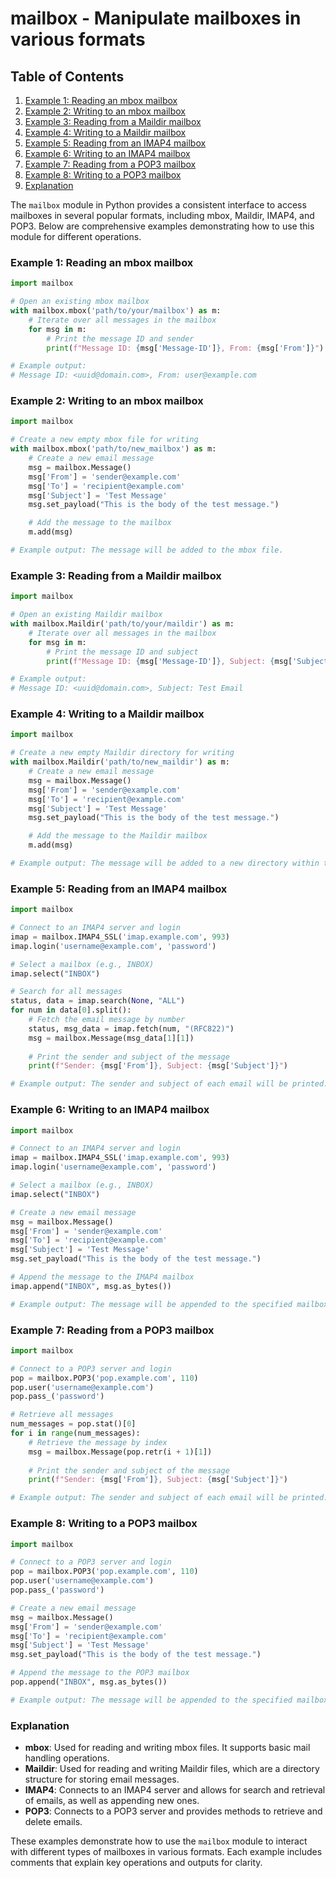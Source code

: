 # mailbox - Manipulate mailboxes in various formats
## Table of Contents

1. [Example 1: Reading an mbox mailbox](#example-1-reading-an-mbox-mailbox)
2. [Example 2: Writing to an mbox mailbox](#example-2-writing-to-an-mbox-mailbox)
3. [Example 3: Reading from a Maildir mailbox](#example-3-reading-from-a-maildir-mailbox)
4. [Example 4: Writing to a Maildir mailbox](#example-4-writing-to-a-maildir-mailbox)
5. [Example 5: Reading from an IMAP4 mailbox](#example-5-reading-from-an-imap4-mailbox)
6. [Example 6: Writing to an IMAP4 mailbox](#example-6-writing-to-an-imap4-mailbox)
7. [Example 7: Reading from a POP3 mailbox](#example-7-reading-from-a-pop3-mailbox)
8. [Example 8: Writing to a POP3 mailbox](#example-8-writing-to-a-pop3-mailbox)
9. [Explanation](#explanation)



The `mailbox` module in Python provides a consistent interface to access mailboxes in several popular formats, including mbox, Maildir, IMAP4, and POP3. Below are comprehensive examples demonstrating how to use this module for different operations.

### Example 1: Reading an mbox mailbox

```python
import mailbox

# Open an existing mbox mailbox
with mailbox.mbox('path/to/your/mailbox') as m:
    # Iterate over all messages in the mailbox
    for msg in m:
        # Print the message ID and sender
        print(f"Message ID: {msg['Message-ID']}, From: {msg['From']}")

# Example output:
# Message ID: <uuid@domain.com>, From: user@example.com
```

### Example 2: Writing to an mbox mailbox

```python
import mailbox

# Create a new empty mbox file for writing
with mailbox.mbox('path/to/new_mailbox') as m:
    # Create a new email message
    msg = mailbox.Message()
    msg['From'] = 'sender@example.com'
    msg['To'] = 'recipient@example.com'
    msg['Subject'] = 'Test Message'
    msg.set_payload("This is the body of the test message.")

    # Add the message to the mailbox
    m.add(msg)

# Example output: The message will be added to the mbox file.
```

### Example 3: Reading from a Maildir mailbox

```python
import mailbox

# Open an existing Maildir mailbox
with mailbox.Maildir('path/to/your/maildir') as m:
    # Iterate over all messages in the mailbox
    for msg in m:
        # Print the message ID and subject
        print(f"Message ID: {msg['Message-ID']}, Subject: {msg['Subject']}")

# Example output:
# Message ID: <uuid@domain.com>, Subject: Test Email
```

### Example 4: Writing to a Maildir mailbox

```python
import mailbox

# Create a new empty Maildir directory for writing
with mailbox.Maildir('path/to/new_maildir') as m:
    # Create a new email message
    msg = mailbox.Message()
    msg['From'] = 'sender@example.com'
    msg['To'] = 'recipient@example.com'
    msg['Subject'] = 'Test Message'
    msg.set_payload("This is the body of the test message.")

    # Add the message to the Maildir mailbox
    m.add(msg)

# Example output: The message will be added to a new directory within the Maildir.
```

### Example 5: Reading from an IMAP4 mailbox

```python
import mailbox

# Connect to an IMAP4 server and login
imap = mailbox.IMAP4_SSL('imap.example.com', 993)
imap.login('username@example.com', 'password')

# Select a mailbox (e.g., INBOX)
imap.select("INBOX")

# Search for all messages
status, data = imap.search(None, "ALL")
for num in data[0].split():
    # Fetch the email message by number
    status, msg_data = imap.fetch(num, "(RFC822)")
    msg = mailbox.Message(msg_data[1][1])
    
    # Print the sender and subject of the message
    print(f"Sender: {msg['From']}, Subject: {msg['Subject']}")

# Example output: The sender and subject of each email will be printed.
```

### Example 6: Writing to an IMAP4 mailbox

```python
import mailbox

# Connect to an IMAP4 server and login
imap = mailbox.IMAP4_SSL('imap.example.com', 993)
imap.login('username@example.com', 'password')

# Select a mailbox (e.g., INBOX)
imap.select("INBOX")

# Create a new email message
msg = mailbox.Message()
msg['From'] = 'sender@example.com'
msg['To'] = 'recipient@example.com'
msg['Subject'] = 'Test Message'
msg.set_payload("This is the body of the test message.")

# Append the message to the IMAP4 mailbox
imap.append("INBOX", msg.as_bytes())

# Example output: The message will be appended to the specified mailbox.
```

### Example 7: Reading from a POP3 mailbox

```python
import mailbox

# Connect to a POP3 server and login
pop = mailbox.POP3('pop.example.com', 110)
pop.user('username@example.com')
pop.pass_('password')

# Retrieve all messages
num_messages = pop.stat()[0]
for i in range(num_messages):
    # Retrieve the message by index
    msg = mailbox.Message(pop.retr(i + 1)[1])
    
    # Print the sender and subject of the message
    print(f"Sender: {msg['From']}, Subject: {msg['Subject']}")

# Example output: The sender and subject of each email will be printed.
```

### Example 8: Writing to a POP3 mailbox

```python
import mailbox

# Connect to a POP3 server and login
pop = mailbox.POP3('pop.example.com', 110)
pop.user('username@example.com')
pop.pass_('password')

# Create a new email message
msg = mailbox.Message()
msg['From'] = 'sender@example.com'
msg['To'] = 'recipient@example.com'
msg['Subject'] = 'Test Message'
msg.set_payload("This is the body of the test message.")

# Append the message to the POP3 mailbox
pop.append("INBOX", msg.as_bytes())

# Example output: The message will be appended to the specified mailbox.
```

### Explanation

- **mbox**: Used for reading and writing mbox files. It supports basic mail handling operations.
- **Maildir**: Used for reading and writing Maildir files, which are a directory structure for storing email messages.
- **IMAP4**: Connects to an IMAP4 server and allows for search and retrieval of emails, as well as appending new ones.
- **POP3**: Connects to a POP3 server and provides methods to retrieve and delete emails.

These examples demonstrate how to use the `mailbox` module to interact with different types of mailboxes in various formats. Each example includes comments that explain key operations and outputs for clarity.
